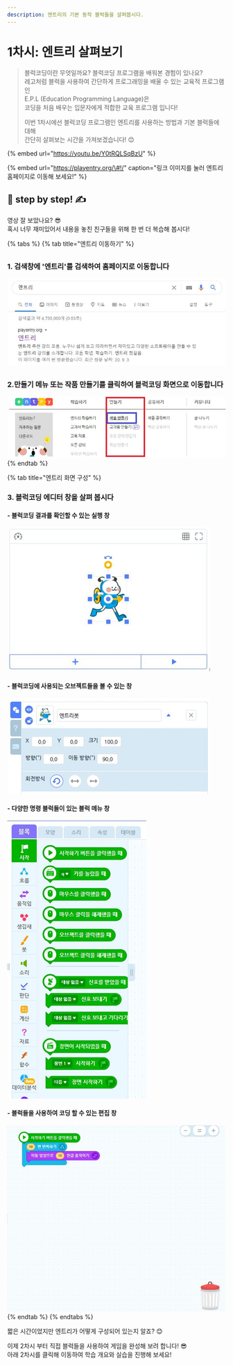 ```yaml
---
description: 엔트리의 기본 동작 블럭들을 살펴봅시다.
---
```


# 1차시: 엔트리 살펴보기

> 블럭코딩이란 무엇일까요? 블럭코딩 프로그램을 배워본 경험이 있나요?  
> 레고처럼 블럭을 사용하여 간단하게 프로그래밍을 배울 수 있는 교육적 프로그램인  
> E.P.L \(Education Programming Language\)은  
> 코딩을 처음 배우는 입문자에게 적합한 교육 프로그램 입니다!
>
> 이번 1차시에선 블럭코딩 프로그램인 엔트리를 사용하는 방법과 기본 블럭들에 대해  
> 간단히 살펴보는 시간을 가져보겠습니다! 😊



{% embed url="https://youtu.be/Y0tRQLSqBzU" %}

{% embed url="https://playentry.org/\#!/" caption="링크 이미지를 눌러 엔트리 홈페이지로 이동해 보세요!" %}

## 🔶 step by step! ✍

영상 잘 보았나요? 😎  
혹시 너무 재미있어서 내용을 놓친 친구들을 위해 한 번 더 복습해 봅시다!

{% tabs %}
{% tab title="엔트리 이동하기" %}
## 

### 1. 검색창에 '엔트리'를 검색하여 홈페이지로 이동합니다

![](../.gitbook/assets/1.jpg)

## 

### **2.만들기 메뉴 또는 작품 만들기를 클릭하여 블럭코딩 화면으로 이동합니다**

![](../.gitbook/assets/2.jpg)
{% endtab %}

{% tab title="엔트리 화면 구성" %}
### 3. 블럭코딩 에디터 창을 살펴 봅시다



#### - 블럭코딩 결과를 확인할 수 있는 실행 창

![](../.gitbook/assets/3.jpg)

#### 

#### - 블럭코딩에 사용되는 오브젝트들을 볼 수 있는 창

![](../.gitbook/assets/4.jpg)

#### - 다양한 명령 블럭들이 있는 블럭 메뉴 창

![](../.gitbook/assets/5.jpg)

#### - 블럭들을 사용하여 코딩 할 수 있는 편집 창 

![](../.gitbook/assets/6.jpg)
{% endtab %}
{% endtabs %}

짧은 시간이었지만 엔트리가 어떻게 구성되어 있는지 알죠? 😊  
  
이제 2차시 부터 직접 블럭들을 사용하여 게임을 완성해 보려 합니다! 😎  
아래 2차시를 클릭해 이동하여 학습 개요와 실습을 진행해 보세요!  


